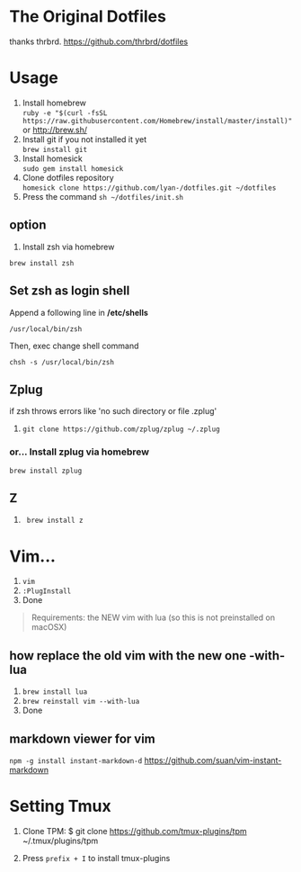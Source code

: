 # The Original Dotfiles

thanks thrbrd.
https://github.com/thrbrd/dotfiles

# Usage

1. Install homebrew<br>``` ruby -e "$(curl -fsSL https://raw.githubusercontent.com/Homebrew/install/master/install)" ```<br>or http://brew.sh/
1. Install git if you not installed it yet<br>``` brew install git ```
1. Install homesick<br>``` sudo gem install homesick ```
1. Clone dotfiles repository<br>``` homesick clone https://github.com/lyan-/dotfiles.git ~/dotfiles ```
1. Press the command ``` sh ~/dotfiles/init.sh ```

## option

1. Install zsh via homebrew
```
brew install zsh
```

## Set zsh as login shell

Append a following line in **/etc/shells**
```
/usr/local/bin/zsh
```

Then, exec change shell command
```
chsh -s /usr/local/bin/zsh
```

## Zplug

if zsh throws errors like 'no such directory or file .zplug'

1. ```git clone https://github.com/zplug/zplug ~/.zplug```

### or... Install zplug via homebrew
```
brew install zplug
```

## Z

1. ``` brew install z```

# Vim...

1. ``` vim ```
2. ``` :PlugInstall ```
3. Done

>Requirements: the NEW vim with lua (so this is not preinstalled on macOSX)

## how replace the old vim with the new one -with-lua
1. ``` brew install lua ```
2. ``` brew reinstall vim --with-lua ```
3. Done

## markdown viewer for vim
```npm -g install instant-markdown-d```
https://github.com/suan/vim-instant-markdown


# Setting Tmux

1. Clone TPM:
    $ git clone https://github.com/tmux-plugins/tpm ~/.tmux/plugins/tpm

2. Press `prefix + I` to install tmux-plugins

